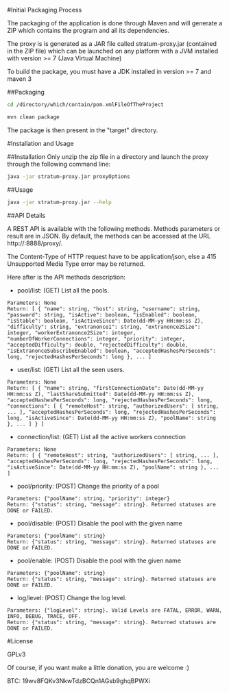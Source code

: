 #Initial Packaging Process

The packaging of the application is done through Maven and will generate a ZIP which contains the program and all its dependencies.

The proxy is is generated as a JAR file called stratum-proxy.jar (contained in the ZIP file) which can be launched on any platform with a JVM installed with version >= 7 (Java Virtual Machine)

To build the package, you must have a JDK installed in version >= 7 and maven 3

##Packaging

```sh
cd /directory/which/contain/pom.xmlFileOfTheProject

mvn clean package
```

The package is then present in the "target" directory.

#Installation and Usage

##Installation
Only unzip the zip file in a directory and launch the proxy through the following command line:

```sh
java -jar stratum-proxy.jar proxyOptions
```

##Usage

```sh
java -jar stratum-proxy.jar --help
```

##API Details

A REST API is available with the following methods. Methods parameters or result are in JSON. By default, the methods can be accessed at the URL http://<hostIp>:8888/proxy/. 

The Content-Type of HTTP request have to be application/json, else a 415 Unsupported Media Type error may be returned.

Here after is the API methods description:

 * pool/list: (GET) List all the pools.

```
Parameters: None
Return: [ { "name": string, "host": string, "username": string, "password": string, "isActive": boolean, "isEnabled": boolean, "isStable": boolean, "isActiveSince": Date(dd-MM-yy HH:mm:ss Z), "difficulty": string, "extranonce1": string, "extranonce2Size": integer, "workerExtranonce2Size": integer, "numberOfWorkerConnections": integer, "priority": integer, "acceptedDifficulty": double, "rejectedDifficulty": double, "isExtranonceSubscribeEnabled": boolean, "acceptedHashesPerSeconds": long, "rejectedHashesPerSeconds": long }, ... ]
```

 * user/list: (GET) List all the seen users.
```
Parameters: None
Return: [ { "name": string, "firstConnectionDate": Date(dd-MM-yy HH:mm:ss Z), "lastShareSubmitted": Date(dd-MM-yy HH:mm:ss Z), "acceptedHashesPerSeconds": long, "rejectedHashesPerSeconds": long, "connections": [ { "remoteHost": string, "authorizedUsers": [ string, ... ], "acceptedHashesPerSeconds": long, "rejectedHashesPerSeconds": long, "isActiveSince": Date(dd-MM-yy HH:mm:ss Z), "poolName": string }, ... ] } ]
```


 * connection/list: (GET) List all the active workers connection
```
Parameters: None
Return: [ { "remoteHost": string, "authorizedUsers": [ string, ... ], "acceptedHashesPerSeconds": long, "rejectedHashesPerSeconds": long, "isActiveSince": Date(dd-MM-yy HH:mm:ss Z), "poolName": string }, ... ]
```


 * pool/priority: (POST) Change the priority of a pool
```
Parameters: {"poolName": string, "priority": integer}
Return: {"status": string, "message": string}. Returned statuses are DONE or FAILED.
```

 * pool/disable: (POST) Disable the pool with the given name
```
Parameters: {"poolName": string}
Return: {"status": string, "message": string}. Returned statuses are DONE or FAILED.
```

 * pool/enable: (POST) Disable the pool with the given name
```
Parameters: {"poolName": string}
Return: {"status": string, "message": string}. Returned statuses are DONE or FAILED.
```

 * log/level: (POST) Change the log level. 
```
Parameters: {"logLevel": string}. Valid Levels are FATAL, ERROR, WARN, INFO, DEBUG, TRACE, OFF.
Return: {"status": string, "message": string}. Returned statuses are DONE or FAILED.
```

#License


GPLv3



Of course, if you want make a little donation, you are welcome :)

BTC: 19wv8FQKv3NkwTdzBCQn1AGsb9ghqBPWXi

    